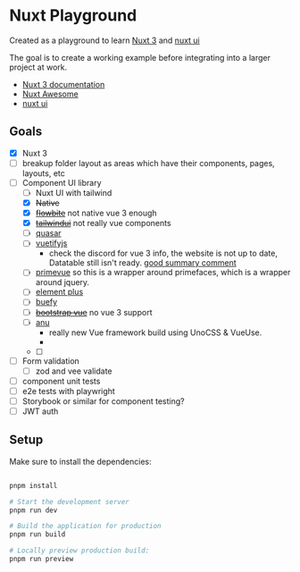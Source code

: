 # Nuxt Playground


Created as a playground to learn [Nuxt 3](https://nuxt.com/) and [nuxt ui](https://ui.nuxtlabs.com/)

The goal is to create a working example before integrating into a larger project at work.

- [Nuxt 3 documentation](https://nuxt.com/docs/getting-started/introduction)
- [Nuxt Awesome](https://github.com/nuxt-community/awesome-nuxt)
- [nuxt ui](https://ui.nuxtlabs.com/)



## Goals

- [x] Nuxt 3
- [ ] breakup folder layout as areas which have their components, pages, layouts, etc 
- [ ] Component UI library
  - [ ] Nuxt UI with tailwind
  - [x] ~~Native~~
  - [x] ~~[flowbite](https://github.com/themesberg/flowbite)~~ not native vue 3 enough
  - [x] ~~[tailwindui](https://tailwindui.com/)~~ not really vue components
  - [ ] [quasar](https://quasar.dev/vue-components/)
  - [ ] [vuetifyjs](https://next.vuetifyjs.com/en/introduction/roadmap/)
    - check the discord for vue 3 info, the website is not up to date, Datatable still isn't ready. [good summary comment](https://www.reddit.com/r/vuejs/comments/135v44s/comment/jiofprd/?utm_source=share&utm_medium=web3x&utm_name=web3xcss&utm_term=1&utm_content=share_button)
  - [ ] [primevue](https://primevue.org/) so this is a wrapper around primefaces, which is a wrapper around jquery.
  - [ ] [element plus](https://element-plus.org/#/en-US)
  - [ ] [buefy](https://buefy.org/)
  - [ ] ~~[bootstrap vue](https://bootstrap-vue.org/)~~ no vue 3 support
  - [ ] [anu](https://anu-vue.netlify.app/)
    - really new Vue framework build using UnoCSS & VueUse.
    -  
  - [ ] 
- [ ] Form validation
  - [ ] zod and vee validate
- [ ] component unit tests
- [ ] e2e tests with playwright
- [ ] Storybook or similar for component testing?
- [ ] JWT auth

## Setup

Make sure to install the dependencies:


```bash

pnpm install

# Start the development server 
pnpm run dev

# Build the application for production
pnpm run build

# Locally preview production build:
pnpm run preview

```
